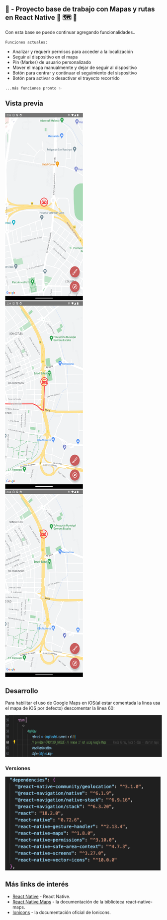 ## 🚧 - Proyecto base de trabajo con Mapas y rutas en React Native 🚗 🗺️ 📍

Con esta base se puede continuar agregando funcionalidades..

`Funciones actuales:`

-   Analizar y requerir permisos para acceder a la localización
-   Seguir al dispositivo en el mapa
-   Pin (Marker) de usuario personalizado
-   Mover el mapa manualmemte y dejar de seguir al dispositivo
-   Botón para centrar y continuar el seguimiento del sispositivo
-   Botón para activar o desactivar el trayecto recorrido

`...más funciones pronto ✨`

## Vista previa

<img src="./app-media/shot_1.png" width="250" height="600" alt="vista del mapa">&nbsp; &nbsp;
<img src="./app-media/shot_2.png" width="250" height="600" alt="vista del mapa">&nbsp; &nbsp;
<img src="./app-media/shot_3.png" width="250" height="600" alt="vista del mapa">&nbsp; &nbsp;

## Desarrollo

Para habilitar el uso de Google Maps en iOS(al estar comentada la línea usa el mapa de iOS por defecto) descomentar la línea 60:

<img src="./app-media/uncomment.png" width="970" height="134" alt="habilitar Google Maps">

### Versiones

<img src="./app-media/versions.png" width="500" height="300" alt="versiones">

## Más links de interés

-   [React Native](https://reactnative.dev) - React Native.
-   [React Native Maps](https://github.com/react-native-maps/react-native-maps#readme) - la documentación de la biblioteca react-native-maps.
-   [Ionicons](https://ionic.io/ionicons) - la documentación oficial de Ionicons.

